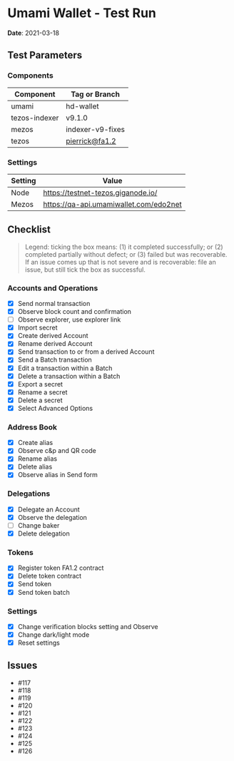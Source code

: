 # Umami Wallet - Test Run

**Date**: 2021-03-18

## Test Parameters

### Components

| Component | Tag or Branch |
|--|--|
| umami | hd-wallet |
| tezos-indexer | v9.1.0 |
| mezos | indexer-v9-fixes |
| tezos | pierrick@fa1.2 |

### Settings

| Setting | Value |
|--|--|
| Node | https://testnet-tezos.giganode.io/ |
| Mezos | https://qa-api.umamiwallet.com/edo2net |

## Checklist

> Legend: ticking the box means: (1) it completed successfully; or (2) completed partially without defect; or (3) failed but was recoverable. If an issue comes up that is not severe and is recoverable: file an issue, but still tick the box as successful.

### Accounts and Operations

 - [X] Send normal transaction
 - [X] Observe block count and confirmation
 - [ ] Observe explorer, use explorer link
 - [X] Import secret
 - [X] Create derived Account
 - [X] Rename derived Account
 - [X] Send transaction to or from a derived Account
 - [X] Send a Batch transaction
 - [X] Edit a transaction within a Batch
 - [X] Delete a transaction within a Batch
 - [X] Export a secret
 - [X] Rename a secret
 - [X] Delete a secret
 - [X] Select Advanced Options

### Address Book

 - [X] Create alias
 - [X] Observe c&p and QR code
 - [X] Rename alias
 - [X] Delete alias
 - [X] Observe alias in Send form

### Delegations

 - [X] Delegate an Account
 - [X] Observe the delegation
 - [ ] Change baker
 - [X] Delete delegation

### Tokens

 - [X] Register token FA1.2 contract
 - [X] Delete token contract
 - [X] Send token
 - [X] Send token batch

### Settings

 - [X] Change verification blocks setting and Observe
 - [X] Change dark/light mode
 - [X] Reset settings

## Issues

 * #117
 * #118
 * #119
 * #120
 * #121
 * #122
 * #123
 * #124
 * #125
 * #126

